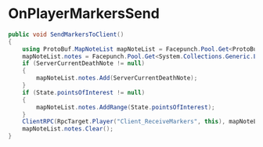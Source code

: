 <Badge type="danger" text="Carbon Compatible"/><Badge type="warning" text="Oxide Compatible"/>
# OnPlayerMarkersSend
```csharp
public void SendMarkersToClient()
{
	using ProtoBuf.MapNoteList mapNoteList = Facepunch.Pool.Get<ProtoBuf.MapNoteList>();
	mapNoteList.notes = Facepunch.Pool.Get<System.Collections.Generic.List<ProtoBuf.MapNote>>();
	if (ServerCurrentDeathNote != null)
	{
		mapNoteList.notes.Add(ServerCurrentDeathNote);
	}
	if (State.pointsOfInterest != null)
	{
		mapNoteList.notes.AddRange(State.pointsOfInterest);
	}
	ClientRPC(RpcTarget.Player("Client_ReceiveMarkers", this), mapNoteList);
	mapNoteList.notes.Clear();
}

```
